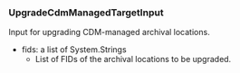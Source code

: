 ### UpgradeCdmManagedTargetInput
Input for upgrading CDM-managed archival locations.

- fids: a list of System.Strings
  - List of FIDs of the archival locations to be upgraded.
